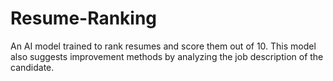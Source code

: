 # Resume-Ranking
An AI model trained to rank resumes and score them out of 10. This model also suggests improvement methods by analyzing the job description of the candidate.
